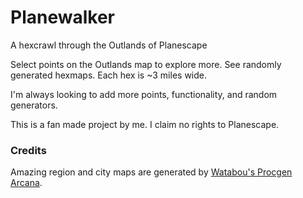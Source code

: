 # Planewalker
A hexcrawl through the Outlands of Planescape

Select points on the Outlands map to explore more. See randomly generated hexmaps. Each hex is ~3 miles wide. 

I'm always looking to add more points, functionality, and random generators.

This is a fan made project by me. I claim no rights to Planescape.

### Credits
Amazing region and city maps are generated by [Watabou's Procgen Arcana](https://watabou.github.io/).
